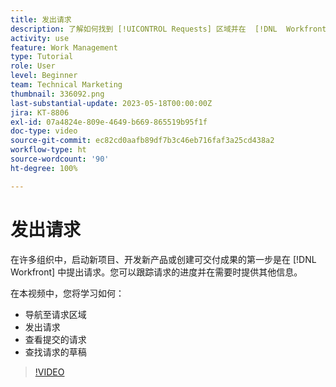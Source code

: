 ```yaml
---
title: 发出请求
description: 了解如何找到 [!UICONTROL Requests] 区域并在  [!DNL  Workfront] 中提出请求。然后了解如何查看已提交的和草稿请求。
activity: use
feature: Work Management
type: Tutorial
role: User
level: Beginner
team: Technical Marketing
thumbnail: 336092.png
last-substantial-update: 2023-05-18T00:00:00Z
jira: KT-8806
exl-id: 07a4824e-809e-4649-b669-865519b95f1f
doc-type: video
source-git-commit: ec82cd0aafb89df7b3c46eb716faf3a25cd438a2
workflow-type: ht
source-wordcount: '90'
ht-degree: 100%

---
```


# 发出请求

在许多组织中，启动新项目、开发新产品或创建可交付成果的第一步是在 [!DNL Workfront] 中提出请求。您可以跟踪请求的进度并在需要时提供其他信息。

在本视频中，您将学习如何：

* 导航至请求区域
* 发出请求
* 查看提交的请求
* 查找请求的草稿

>[!VIDEO](https://video.tv.adobe.com/v/336092/?quality=12&learn=on)
